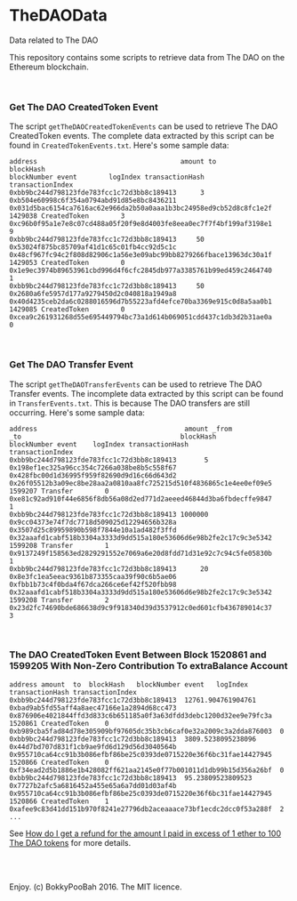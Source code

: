 # TheDAOData
Data related to The DAO

This repository contains some scripts to retrieve data from The DAO on the Ethereum blockchain.

<br />

### Get The DAO CreatedToken Event
The script `getTheDAOCreatedTokenEvents` can be used to retrieve The DAO CreatedToken events. The complete data extracted by this script can be found in `CreatedTokenEvents.txt`. Here's some sample data:

    address                                    amount to                                         blockHash                                                          blockNumber event        logIndex transactionHash                                                    transactionIndex
    0xbb9bc244d798123fde783fcc1c72d3bb8c189413      3 0xb504e60998c6f354a0794abd91d85e8bc8436211 0x031d5bac6154ca7616ac62e966da2b50a0aaa1b3bc24958ed9cb52d8c8fc1e2f     1429038 CreatedToken        3 0xc96b0f95a1e7e8c07cd488a05f20f9e8d4003fe8eea0ec7f7f4bf199af3198e1                9
    0xbb9bc244d798123fde783fcc1c72d3bb8c189413     50 0x53024f875bc85709af41d1c65c01fb4cc92d5c1c 0x48cf967fc94c2f808d82906c1a56e3e09abc99bb8279266fbace13963dc30a1f     1429053 CreatedToken        0 0x1e9ec3974b89653961cbd996d4f6cfc2845db977a3385761b99ed459c2464740                1
    0xbb9bc244d798123fde783fcc1c72d3bb8c189413     50 0x2680a6fe5957d177a9279450d2c040818a1949a8 0x40d4235ceb2da6c0288016596d7b55223afd4efce70ba3369e915c0d8a5aa0b1     1429085 CreatedToken        0 0xcea9c261931268d55e695449794bc73a1d614b069051cdd437c1db3d2b31ae0a                0

<br />

### Get The DAO Transfer Event
The script `getTheDAOTransferEvents` can be used to retrieve The DAO Transfer events. The incomplete data extracted by this script can be found in `TransferEvents.txt`. This is because The DAO transfers are still occurring. Here's some sample data:

    address                                     amount _from                                      _to                                        blockHash                                                          blockNumber event    logIndex transactionHash                                                    transactionIndex
    0xbb9bc244d798123fde783fcc1c72d3bb8c189413       5 0x198ef1ec325a96cc354c7266a038be8b5c558f67 0x428fbc00d1d36995f959f82690d9d16c66d643d2 0x26f05512b3a09ec8be28aa2a0810aa8fc725215d510f4836865c1e4ee0ef09e5     1599207 Transfer        0 0xe81c92ad910f44e6856f8db56a08d2ed771d2aeeed46844d3ba6fbdecffe9847                1
    0xbb9bc244d798123fde783fcc1c72d3bb8c189413 1000000 0x9cc04373e74f7dc7718d509025d12294656b328a 0x3507d25c89959890b598f7844e10a1ad482f3ffd 0x32aaafd1cabf518b3304a3333d9dd515a180e53606d6e98b2fe2c17c9c3e5342     1599208 Transfer        1 0x9137249f158563ed2829291552e7069a6e20d8fdd71d31e92c7c94c5fe05830b                1
    0xbb9bc244d798123fde783fcc1c72d3bb8c189413      20 0x8e3fc1ea5eeac9361b873355caa39f90c6b5ae06 0xfbb1b73c4f0bda4f67dca266ce6ef42f520fbb98 0x32aaafd1cabf518b3304a3333d9dd515a180e53606d6e98b2fe2c17c9c3e5342     1599208 Transfer        2 0x23d2fc74690bde686638d9c9f918340d39d3537912c0ed601cfb436789014c37                3
    
<br />

### The DAO CreatedToken Event Between Block 1520861 and 1599205 With Non-Zero Contribution To extraBalance Account

    address	amount	to	blockHash	blockNumber	event	logIndex	transactionHash	transactionIndex
    0xbb9bc244d798123fde783fcc1c72d3bb8c189413	12761.904761904761	0xbad9ab5fd55aff4a8aec47166e1a2894d68cc473	0x876906e4021844ffd3d833c6b651185a0f3a63dfdd3debc1200d32ee9e79fc3a	1520861	CreatedToken	0	0xb989cba5fad84d78e305909bf97605dc35b3cb6caf0e32a2009c3a2dda876003	0
    0xbb9bc244d798123fde783fcc1c72d3bb8c189413	3809.5238095238096	0x44d7bd707d831f1cb9ae9fd6d129d56d3040564b	0x955710ca64cc91b3b086efbf86be25c0393de0715220e36f6bc31fae14427945	1520866	CreatedToken	0	0xf34ead2d5b1886e1b428082ff621aa2145e0f77b001011d1db99b15d356a26bf	0
    0xbb9bc244d798123fde783fcc1c72d3bb8c189413	95.23809523809523	0x7727b2afc5a6816452a455e65a6a7dd01d03af4b	0x955710ca64cc91b3b086efbf86be25c0393de0715220e36f6bc31fae14427945	1520866	CreatedToken	1	0xafee9c83d41dd151b970f8241e27796db2aceaaace73bf1ecdc2dcc0f53a288f	2
    ...
    
See [How do I get a refund for the amount I paid in excess of 1 ether to 100 The DAO tokens](http://ethereum.stackexchange.com/questions/7265/how-do-i-get-a-refund-for-the-amount-i-paid-in-excess-of-1-ether-to-100-the-dao) for more details.

<br />
<br />

Enjoy. (c) BokkyPooBah 2016. The MIT licence.
